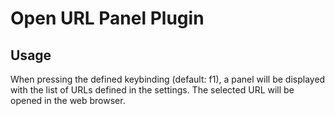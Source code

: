# Open URL Panel Plugin

## Usage

When pressing the defined keybinding (default: f1), a panel will be displayed with the list of URLs defined in the settings. The selected URL will be opened in the web browser.
